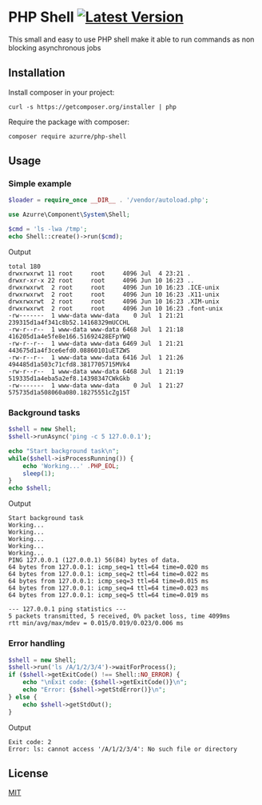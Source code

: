 # PHP Shell  [![Latest Version](https://img.shields.io/github/release/azurre/php-shell.svg?style=flat-square)](https://github.com/azurre/php-shell/releases)
This small and easy to use PHP shell make it able to run commands as non blocking asynchronous jobs 

## Installation
Install composer in your project:
```
curl -s https://getcomposer.org/installer | php
```

Require the package with composer:
```
composer require azurre/php-shell
```

## Usage

### Simple example

```php
$loader = require_once __DIR__ . '/vendor/autoload.php';

use Azurre\Component\System\Shell;

$cmd = 'ls -lwa /tmp';
echo Shell::create()->run($cmd);
```

Output
```
total 180
drwxrwxrwt 11 root     root     4096 Jul  4 23:21 .
drwxr-xr-x 22 root     root     4096 Jun 10 16:23 ..
drwxrwxrwt  2 root     root     4096 Jun 10 16:23 .ICE-unix
drwxrwxrwt  2 root     root     4096 Jun 10 16:23 .X11-unix
drwxrwxrwt  2 root     root     4096 Jun 10 16:23 .XIM-unix
drwxrwxrwt  2 root     root     4096 Jun 10 16:23 .font-unix
-rw-------  1 www-data www-data    0 Jul  1 21:21 239315d1a4f341c8b52.14168329mUCCHL
-rw-r--r--  1 www-data www-data 6468 Jul  1 21:18 416205d1a4e5fe8e166.51692428EFpYWQ
-rw-r--r--  1 www-data www-data 6469 Jul  1 21:21 443675d1a4f3ce6efd0.08860101uETZWS
-rw-r--r--  1 www-data www-data 6416 Jul  1 21:26 494485d1a503c71cfd8.3817705715MVk4
-rw-r--r--  1 www-data www-data 6468 Jul  1 21:19 519335d1a4eba5a2ef8.14398347CWkGkb
-rw-------  1 www-data www-data    0 Jul  1 21:27 575735d1a508060a080.18275551cZg15T
```

### Background tasks

```PHP
$shell = new Shell;
$shell->runAsync('ping -c 5 127.0.0.1');

echo "Start background task\n";
while($shell->isProcessRunning()) {
    echo 'Working...' .PHP_EOL;
    sleep(1);
}
echo $shell;
```

Output
```
Start background task
Working...
Working...
Working...
Working...
Working...
PING 127.0.0.1 (127.0.0.1) 56(84) bytes of data.
64 bytes from 127.0.0.1: icmp_seq=1 ttl=64 time=0.020 ms
64 bytes from 127.0.0.1: icmp_seq=2 ttl=64 time=0.022 ms
64 bytes from 127.0.0.1: icmp_seq=3 ttl=64 time=0.015 ms
64 bytes from 127.0.0.1: icmp_seq=4 ttl=64 time=0.023 ms
64 bytes from 127.0.0.1: icmp_seq=5 ttl=64 time=0.019 ms

--- 127.0.0.1 ping statistics ---
5 packets transmitted, 5 received, 0% packet loss, time 4099ms
rtt min/avg/max/mdev = 0.015/0.019/0.023/0.006 ms
```

### Error handling

```PHP
$shell = new Shell;
$shell->run('ls /A/1/2/3/4')->waitForProcess();
if ($shell->getExitCode() !== Shell::NO_ERROR) {
    echo "\nExit code: {$shell->getExitCode()}\n";
    echo "Error: {$shell->getStdError()}\n";
} else {
    echo $shell->getStdOut();
}
```

Output
```
Exit code: 2
Error: ls: cannot access '/A/1/2/3/4': No such file or directory

```

## License
[MIT](https://choosealicense.com/licenses/mit/)
